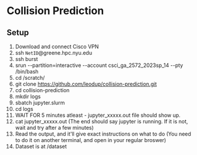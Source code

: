# Collision Prediction

## Setup

1. Download and connect Cisco VPN
2. ssh `NetID`@greene.hpc.nyu.edu 
3. ssh burst
4.  srun --partition=interactive --account csci_ga_2572_2023sp_14 --pty /bin/bash 
5. cd /scratch/<netid>
6. git clone https://github.com/leodup/collision-prediction.git
7. cd collision-prediction
8. mkdir logs
9. sbatch jupyter.slurm
10. cd logs
11. WAIT FOR 5 minutes atleast - jupyter_xxxxx.out file should show up. 
12. cat jupyter_xxxxx.out (The end should say jupyter is running. If it is not, wait and try after a few minutes)
13. Read the output, and it'll give exact instructions on what to do (You need to do it on another terminal, and open in your regular broswer)
14. Dataset is at /dataset
